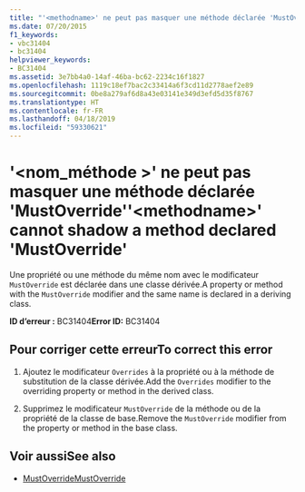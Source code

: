 ```yaml
---
title: "'<methodname>' ne peut pas masquer une méthode déclarée 'MustOverride'"
ms.date: 07/20/2015
f1_keywords:
- vbc31404
- bc31404
helpviewer_keywords:
- BC31404
ms.assetid: 3e7bb4a0-14af-46ba-bc62-2234c16f1827
ms.openlocfilehash: 1119c18ef7bac2c33414a6f3cd11d2778aef2e89
ms.sourcegitcommit: 0be8a279af6d8a43e03141e349d3efd5d35f8767
ms.translationtype: HT
ms.contentlocale: fr-FR
ms.lasthandoff: 04/18/2019
ms.locfileid: "59330621"
---
```

# <a name="methodname-cannot-shadow-a-method-declared-mustoverride"></a><span data-ttu-id="c5700-102">'\<nom_méthode >' ne peut pas masquer une méthode déclarée 'MustOverride'</span><span class="sxs-lookup"><span data-stu-id="c5700-102">'\<methodname>' cannot shadow a method declared 'MustOverride'</span></span>
<span data-ttu-id="c5700-103">Une propriété ou une méthode du même nom avec le modificateur `MustOverride` est déclarée dans une classe dérivée.</span><span class="sxs-lookup"><span data-stu-id="c5700-103">A property or method with the `MustOverride` modifier and the same name is declared in a deriving class.</span></span>  
  
 <span data-ttu-id="c5700-104">**ID d’erreur :** BC31404</span><span class="sxs-lookup"><span data-stu-id="c5700-104">**Error ID:** BC31404</span></span>  
  
## <a name="to-correct-this-error"></a><span data-ttu-id="c5700-105">Pour corriger cette erreur</span><span class="sxs-lookup"><span data-stu-id="c5700-105">To correct this error</span></span>  
  
1. <span data-ttu-id="c5700-106">Ajoutez le modificateur `Overrides` à la propriété ou à la méthode de substitution de la classe dérivée.</span><span class="sxs-lookup"><span data-stu-id="c5700-106">Add the `Overrides` modifier to the overriding property or method in the derived class.</span></span>  
  
2. <span data-ttu-id="c5700-107">Supprimez le modificateur `MustOverride` de la méthode ou de la propriété de la classe de base.</span><span class="sxs-lookup"><span data-stu-id="c5700-107">Remove the `MustOverride` modifier from the property or method in the base class.</span></span>  
  
## <a name="see-also"></a><span data-ttu-id="c5700-108">Voir aussi</span><span class="sxs-lookup"><span data-stu-id="c5700-108">See also</span></span>

- [<span data-ttu-id="c5700-109">MustOverride</span><span class="sxs-lookup"><span data-stu-id="c5700-109">MustOverride</span></span>](../../visual-basic/language-reference/modifiers/mustoverride.md)
